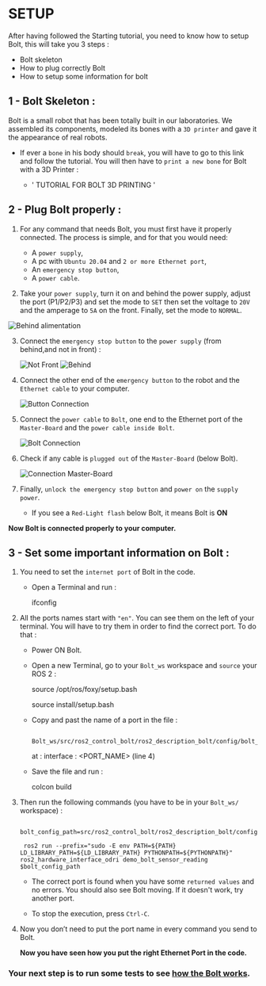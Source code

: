 # SETUP


 After  having followed the Starting tutorial, you need to know how to setup Bolt, this will take you 3 steps :


* Bolt skeleton
* How to plug correctly Bolt
* How to setup some information for bolt



## 1 - Bolt Skeleton :


 Bolt is a small robot that has been totally built in our laboratories. We assembled its components, modeled its bones with a `3D printer` and gave it the appearance of real robots.


- If ever a `bone` in his body should `break`, you will have to go to this link and follow the tutorial. You will then have to `print a new bone` for Bolt with a 3D Printer :

     - ' TUTORIAL FOR BOLT 3D PRINTING '

## 2 - Plug Bolt properly :

1) For any command that needs Bolt, you must first have it properly connected. The process is simple, and for that you would need:

    - A `power supply`,
    - A pc with `Ubuntu 20.04` and `2 or more Ethernet port`,
    - An `emergency stop button`,
    - A `power cable`.

2) Take your `power supply`, turn it on and behind the power supply, adjust the port (P1/P2/P3) and set the mode to `SET` then set the voltage to `20V` and the amperage to `5A` on the front. Finally, set the mode to `NORMAL`.

![Behind alimentation](https://github.com/Benjamin-Amsellem/ros2_control_bolt/blob/master/ros2_control_bolt_tuto/pictures/Setup_Bolt_1-R.jpeg?raw=true "Behind alimentation")

3) Connect the `emergency stop button` to the `power supply` (from behind,and not in front) :

    ![Not Front](https://github.com/Benjamin-Amsellem/ros2_control_bolt/blob/master/ros2_control_bolt_tuto/pictures/Setup_Bolt_2-R.jpeg?raw=true "Not Front")
    ![Behind](https://github.com/Benjamin-Amsellem/ros2_control_bolt/blob/master/ros2_control_bolt_tuto/pictures/Setup_Bolt_3-R.jpeg?raw=true "Behind")

4) Connect the other end of the `emergency button` to the robot and the `Ethernet cable` to your computer.

     ![Button Connection](https://github.com/Benjamin-Amsellem/ros2_control_bolt/blob/master/ros2_control_bolt_tuto/pictures/Setup_Bolt_7-R.jpeg?raw=true "Buttun Connection")

5) Connect the `power cable` to `Bolt`, one end to the Ethernet port of the `Master-Board` and the `power cable inside Bolt`.

    ![Bolt Connection](https://github.com/Benjamin-Amsellem/ros2_control_bolt/blob/master/ros2_control_bolt_tuto/pictures/Setup_Bolt_4-R.jpeg?raw=true "Connection")

6) Check if any cable is `plugged out` of the `Master-Board` (below Bolt).

    ![Connection Master-Board](https://github.com/Benjamin-Amsellem/ros2_control_bolt/blob/master/ros2_control_bolt_tuto/pictures/Setup_Bolt_5-R.jpeg?raw=true "Master-Board Connection")

7) Finally, `unlock the emergency stop button` and `power on` the `supply power`.

   - If you see a `Red-Light flash` below Bolt, it means Bolt is **ON**


**Now Bolt is connected properly to your computer.**


## 3 - Set some important information on Bolt :

1) You need to set the `internet port` of Bolt in the code.

   - Open a Terminal and run :

        ifconfig

2) All the ports names start with `"en"`. You can see them on the left of your terminal. You will have to try them
in order to find the correct port. To do that :

   - Power ON Bolt.

   - Open a new Terminal, go to your `Bolt_ws` workspace and `source` your ROS 2 :
          
        source /opt/ros/foxy/setup.bash
          
        source install/setup.bash

   - Copy and past the name of a port in the file :

             Bolt_ws/src/ros2_control_bolt/ros2_description_bolt/config/bolt_config.yaml
        at :
             interface : <PORT_NAME>     (line 4)

   - Save the file and run :
   
        colcon build
             
            
3) Then run the following commands (you have to be in your `Bolt_ws/` workspace) :

        bolt_config_path=src/ros2_control_bolt/ros2_description_bolt/config/bolt_config.yaml
             
        ros2 run --prefix="sudo -E env PATH=${PATH} LD_LIBRARY_PATH=${LD_LIBRARY_PATH} PYTHONPATH=${PYTHONPATH}" ros2_hardware_interface_odri demo_bolt_sensor_reading $bolt_config_path
             
   - The correct port is found when you have some `returned values` and no errors. You should also see Bolt moving. If it doesn't work, try another port.
   
   - To stop the execution, press `Ctrl-C`.
            


4) Now you don’t need to put the port name in every command you send to Bolt.

    **Now you have seen how you put the right Ethernet Port in the code.**

### Your next step is to run some tests to see [how the Bolt works](https://github.com/Maxime-Fansi-laas/ros2_control_bolt/blob/maxime_branch/doc/Calibration.md).
